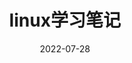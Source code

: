 ---
title: linux学习笔记
icon: linux
category: 运维
tag:
  - linux
  - shell
isOriginal: true
date: 2022-07-28
---